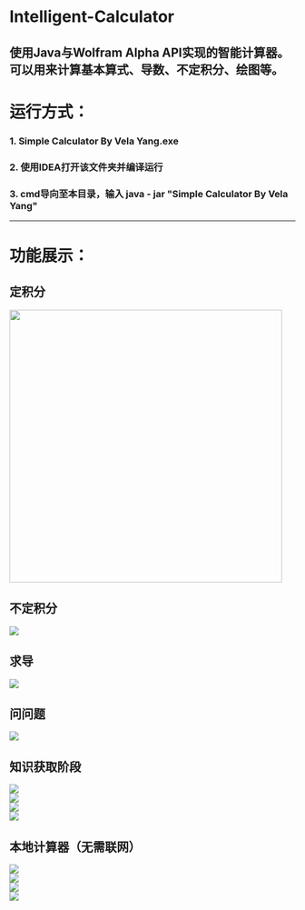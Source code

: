 # Intelligent-Calculator
使用Java与Wolfram Alpha API实现的智能计算器。  
可以用来计算基本算式、导数、不定积分、绘图等。  
---
# 运行方式：  
### 1. Simple Calculator By Vela Yang.exe  
### 2. 使用IDEA打开该文件夹并编译运行  
### 3. cmd导向至本目录，输入 java - jar "Simple Calculator By Vela Yang"  

---

# 功能展示：  
## 定积分  
<img src="./功能展示/AlphaMode_2.png" width="480" />

## 不定积分  
![](./功能展示/AlphaMode_2.png#pic_center)  
## 求导  
![](./功能展示/AlphaMode_3.png#pic_center)  
## 问问题  
![](./功能展示/AlphaMode_4.png#pic_center)  
## 知识获取阶段  
![](./功能展示/KnowledgeMode_1.png#pic_center)  
![](./功能展示/KnowledgeMode_2.png#pic_center)  
![](./功能展示/KnowledgeMode_3.png#pic_center)  
![](./功能展示/KnowledgeMode_4.png#pic_center)  
## 本地计算器（无需联网）  
![](./功能展示/LocalMode_1.png#pic_center)  
![](./功能展示/LocalMode_2.png#pic_center)  
![](./功能展示/LocalMode_3.png#pic_center)  
![](./功能展示/LocalMode_4.png#pic_center)  

 
